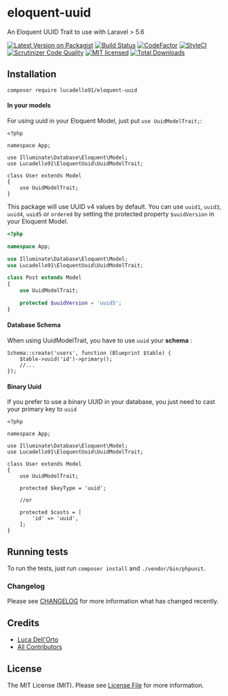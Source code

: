 # eloquent-uuid
An Eloquent UUID Trait to use with Laravel > 5.6

[![Latest Version on Packagist](https://img.shields.io/packagist/v/lucadello91/eloquent-uuid.svg?style=flat-square)](https://packagist.org/packages/lucadello91/eloquent-uuid)
[![Build Status](https://img.shields.io/travis/com/lucadello91/eloquent-uuid/master.svg?style=flat-square)](https://travis-ci.com/lucadello91/eloquent-uuid)
[![CodeFactor](https://www.codefactor.io/repository/github/lucadello91/eloquent-uuid/badge?style=flat-square)](https://www.codefactor.io/repository/github/lucadello91/eloquent-uuid)
[![StyleCI](https://github.styleci.io/repos/222470946/shield?branch=master)](https://github.styleci.io/repos/222470946)
[![Scrutinizer Code Quality](https://scrutinizer-ci.com/g/lucadello91/eloquent-uuid/badges/quality-score.png?b=master)](https://scrutinizer-ci.com/g/lucadello91/eloquent-uuid/?branch=master)
[![MIT licensed](https://img.shields.io/github/license/lucadello91/eloquent-uuid?style=flat-square)](https://img.shields.io/github/license/lucadello91/eloquent-uuid)
[![Total Downloads](https://img.shields.io/packagist/dt/lucadello91/eloquent-uuid.svg?style=flat-square)](https://packagist.org/packages/lucadello91/eloquent-uuid)


## Installation

    composer require lucadello91/eloquent-uuid

#### In your models

For using uuid in your Eloquent Model, just put `use UuidModelTrait;`:

```
<?php

namespace App;

use Illuminate\Database\Eloquent\Model;
use Lucadello91\EloquentUuid\UuidModelTrait;

class User extends Model
{
    use UuidModelTrait;
}
```

This package will use UUID v4 values by default.
You can use `uuid1`, `uuid3`, `uuid4`, `uuid5` or `ordered` by setting the protected property `$uuidVersion` in your Eloquent Model. 

```php
<?php

namespace App;

use Illuminate\Database\Eloquent\Model;
use Lucadello91\EloquentUuid\UuidModelTrait;

class Post extends Model
{
    use UuidModelTrait;

    protected $uuidVersion = 'uuid5';
}
```

#### Database Schema

When using UuidModelTrait, you have to use `uuid` your **schema** :

```
Schema::create('users', function (Blueprint $table) {
    $table->uuid('id')->primary();
    //...
});
```

#### Binary Uuid

If you prefer to use a binary UUID in your database, you just need to cast your primary key to `uuid`

```
<?php

namespace App;

use Illuminate\Database\Eloquent\Model;
use Lucadello91\EloquentUuid\UuidModelTrait;

class User extends Model
{
    use UuidModelTrait;
    
    protected $keyType = 'uuid';
    
    //or
    
    protected $casts = [
        'id' => 'uuid',
    ];
}
```

## Running tests

To run the tests, just run `composer install` and `./vendor/bin/phpunit`.

### Changelog

Please see [CHANGELOG](CHANGELOG) for more information what has changed recently.


## Credits

- [Luca Dell'Orto](https://github.com/lucadello91)
- [All Contributors](../../contributors)

## License

The MIT License (MIT). Please see [License File](LICENSE) for more information.

